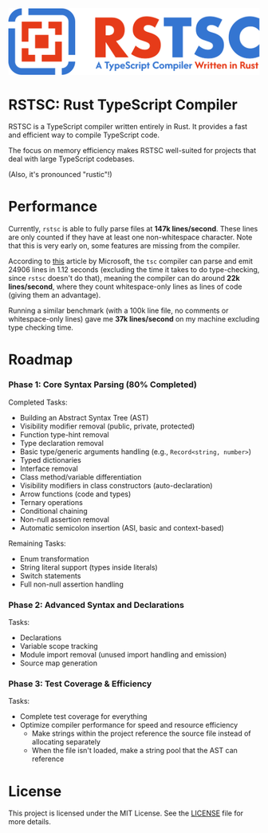 ![Banner](./assets/banner.svg)

# RSTSC: Rust TypeScript Compiler

RSTSC is a TypeScript compiler written entirely in Rust. It provides a fast and efficient way to compile TypeScript code.

The focus on memory efficiency makes RSTSC well-suited for projects that deal with large TypeScript codebases.

(Also, it's pronounced "rustic"!)

# Performance

Currently, `rstsc` is able to fully parse files at **147k lines/second**.
These lines are only counted if they have at least one non-whitespace character.
Note that this is very early on, some features are missing from the compiler.

According to [this](https://github.com/microsoft/Typescript/wiki/Performance)
article by Microsoft, the `tsc` compiler can parse and emit 24906 lines in 1.12
seconds (excluding the time it takes to do type-checking, since `rstsc` doesn't
do that), meaning the compiler can do around **22k lines/second**, where they
count whitespace-only lines as lines of code (giving them an advantage).

Running a similar benchmark (with a 100k line file, no comments or
whitespace-only lines) gave me **37k lines/second** on my machine excluding type checking time.

# Roadmap

### Phase 1: Core Syntax Parsing (80% Completed)

Completed Tasks:
 - Building an Abstract Syntax Tree (AST)
 - Visibility modifier removal (public, private, protected)
 - Function type-hint removal
 - Type declaration removal
 - Basic type/generic arguments handling (e.g., `Record<string, number>`)
 - Typed dictionaries
 - Interface removal
 - Class method/variable differentiation
 - Visibility modifiers in class constructors (auto-declaration)
 - Arrow functions (code and types)
 - Ternary operations
 - Conditional chaining
 - Non-null assertion removal
 - Automatic semicolon insertion (ASI, basic and context-based)

Remaining Tasks:
 - Enum transformation
 - String literal support (types inside literals)
 - Switch statements
 - Full non-null assertion handling

### Phase 2: Advanced Syntax and Declarations

Tasks:
 - Declarations
 - Variable scope tracking
 - Module import removal (unused import handling and emission)
 - Source map generation

### Phase 3: Test Coverage & Efficiency

Tasks:
 - Complete test coverage for everything
 - Optimize compiler performance for speed and resource efficiency
   - Make strings within the project reference the source file instead of allocating separately
   - When the file isn't loaded, make a string pool that the AST can reference


# License

This project is licensed under the MIT License. See the [LICENSE](LICENSE) file for more details.
